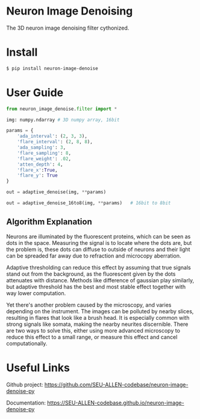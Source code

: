 # Neuron Image Denoising
The 3D neuron image denoising filter cythonized.

# Install
```bash
$ pip install neuron-image-denoise
```

# User Guide

```python
from neuron_image_denoise.filter import *

img: numpy.ndarray # 3D numpy array, 16bit

params = {
    'ada_interval': (2, 3, 3), 
    'flare_interval': (2, 8, 8),
    'ada_sampling': 3, 
    'flare_sampling': 8, 
    'flare_weight': .02,
    'atten_depth': 4, 
    'flare_x':True, 
    'flare_y': True
}

out = adaptive_denoise(img, **params)

out = adaptive_denoise_16to8(img, **params)   # 16bit to 8bit
```

## Algorithm Explanation

Neurons are illuminated by the fluorescent proteins, which can be seen as dots in the space. Measuring the signal is to 
locate where the dots are, but the problem is, these dots can diffuse to outside of neurons and their light can be
spreaded far away due to refraction and microcopy aberration.

Adaptive thresholding can reduce this effect by assuming that true signals stand out from the background, as the
fluorescent given by the dots attenuates with distance.
Methods like difference of gaussian play similarly, but adaptive threshold has the best and most stable effect 
together with way lower computation.

Yet there's another problem caused by the microscopy, and varies depending on the instrument. The images can be polluted by
nearby slices, resulting in flares that look like a brush head. It is especially common with strong signals like somata,
making the nearby neurites discernible. There are two ways to solve this, either using more advanced microscopy to
reduce this effect to a small range, or measure this effect and cancel computationally.

# Useful Links

Github project: https://github.com/SEU-ALLEN-codebase/neuron-image-denoise-py

Documentation: https://SEU-ALLEN-codebase.github.io/neuron-image-denoise-py